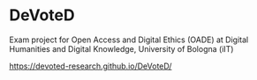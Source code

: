 # DeVoteD
Exam project for Open Access and Digital Ethics (OADE) at Digital Humanities and Digital Knowledge, University of Bologna (iIT)

https://devoted-research.github.io/DeVoteD/
